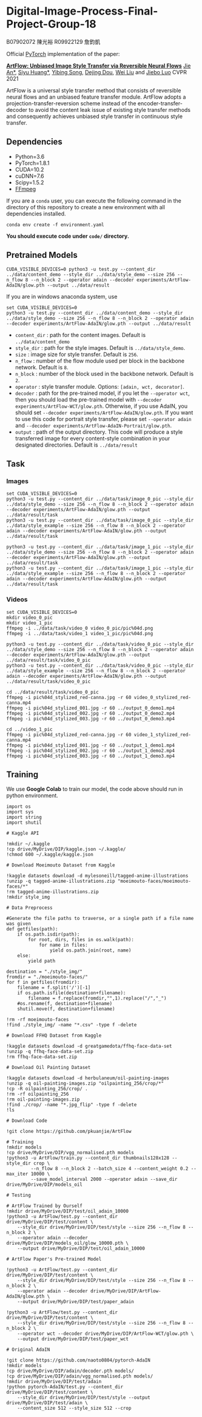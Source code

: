 # Digital-Image-Process-Final-Project-Group-18

B07902072 陳光裕
R09922129 詹鈞凱

Official [PyTorch](https://pytorch.org/) implementation of the paper:

**[ArtFlow: Unbiased Image Style Transfer via Reversible Neural Flows](https://arxiv.org/abs/2103.16877)**
[Jie An*](https://www.cs.rochester.edu/u/jan6/), [Siyu Huang*](https://siyuhuang.github.io/), [Yibing Song](https://ybsong00.github.io/), [Dejing Dou](https://ix.cs.uoregon.edu/~dou/), [Wei Liu](https://sse.cuhk.edu.cn/en/faculty/liuwei) and [Jiebo Luo](https://www.cs.rochester.edu/u/jluo/)
CVPR 2021

ArtFlow is a universal style transfer method that consists of reversible neural flows and an unbiased feature transfer module. ArtFlow adopts a projection-transfer-reversion scheme instead of the encoder-transfer-decoder to avoid the content leak issue of existing style transfer methods and consequently achieves unbiased style transfer in continuous style transfer.

## Dependencies

* Python=3.6
* PyTorch=1.8.1
* CUDA=10.2
* cuDNN=7.6
* Scipy=1.5.2
* [FFmpeg](https://ffmpeg.org/download.html)

If you are a `conda` user, you can execute the following command in the directory of this repository to create a new environment with all dependencies installed.
```
conda env create -f environment.yaml
```

**You should execute code under `code/` directory.**

## Pretrained Models

```
CUDA_VISIBLE_DEVICES=0 python3 -u test.py --content_dir ../data/content_demo --style_dir ../data/style_demo --size 256 --n_flow 8 --n_block 2 --operator adain --decoder experiments/ArtFlow-AdaIN/glow.pth --output ../data/result
```

If you are in windows anaconda system, use
```
set CUDA_VISIBLE_DEVICES=0
python3 -u test.py --content_dir ../data/content_demo --style_dir ../data/style_demo --size 256 --n_flow 8 --n_block 2 --operator adain --decoder experiments/ArtFlow-AdaIN/glow.pth --output ../data/result
```
* `content_dir` : path for the content images. Default is `../data/content_demo`
* `style_dir` : path for the style images. Default is `../data/style_demo`.
* `size` : image size for style transfer. Default is `256`.
* `n_flow` : number of the flow module used per block in the backbone network. Default is `8`.
* `n_block` : number of the block used in the backbone network. Default is `2`.
* `operator` : style transfer module. Options: `[adain, wct, decorator]`.
* `decoder` : path for the pre-trained model, if you let the `--operator wct`, then you should load the pre-trained model with `--decoder experiments/ArtFlow-WCT/glow.pth`. Otherwise, if you use AdaIN, you should set `--decoder experiments/ArtFlow-AdaIN/glow.pth`. If you want to use this code for portrait style transfer, please set `--operator adain` and `--decoder experiments/ArtFlow-AdaIN-Portrait/glow.pth`.
* `output` : path of the output directory. This code will produce a style transferred image for every content-style combination in your designated directories. Default is `../data/result`

## Task

### Images

```
set CUDA_VISIBLE_DEVICES=0
python3 -u test.py --content_dir ../data/task/image_0_pic --style_dir ../data/style_demo --size 256 --n_flow 8 --n_block 2 --operator adain --decoder experiments/ArtFlow-AdaIN/glow.pth --output ../data/result/task
python3 -u test.py --content_dir ../data/task/image_0_pic --style_dir ../data/style_example --size 256 --n_flow 8 --n_block 2 --operator adain --decoder experiments/ArtFlow-AdaIN/glow.pth --output ../data/result/task

python3 -u test.py --content_dir ../data/task/image_1_pic --style_dir ../data/style_demo --size 256 --n_flow 8 --n_block 2 --operator adain --decoder experiments/ArtFlow-AdaIN/glow.pth --output ../data/result/task
python3 -u test.py --content_dir ../data/task/image_1_pic --style_dir ../data/style_example --size 256 --n_flow 8 --n_block 2 --operator adain --decoder experiments/ArtFlow-AdaIN/glow.pth --output ../data/result/task
```

### Videos

```
set CUDA_VISIBLE_DEVICES=0
mkdir video_0_pic
mkdir video_1_pic
ffmpeg -i ../data/task/video_0 video_0_pic/pic%04d.png
ffmpeg -i ../data/task/video_1 video_1_pic/pic%04d.png

python3 -u test.py --content_dir ../data/task/video_0_pic --style_dir ../data/style_demo --size 256 --n_flow 8 --n_block 2 --operator adain --decoder experiments/ArtFlow-AdaIN/glow.pth --output ../data/result/task/video_0_pic
python3 -u test.py --content_dir ../data/task/video_0_pic --style_dir ../data/style_example --size 256 --n_flow 8 --n_block 2 --operator adain --decoder experiments/ArtFlow-AdaIN/glow.pth --output ../data/result/task/video_0_pic

cd ../data/result/task/video_0_pic
ffmpeg -i pic%04d_stylized_red-canna.jpg -r 60 video_0_stylized_red-canna.mp4
ffmpeg -i pic%04d_stylized_001.jpg -r 60 ../output_0_demo1.mp4
ffmpeg -i pic%04d_stylized_002.jpg -r 60 ../output_0_demo2.mp4
ffmpeg -i pic%04d_stylized_003.jpg -r 60 ../output_0_demo3.mp4

cd ../video_1_pic
ffmpeg -i pic%04d_stylized_red-canna.jpg -r 60 video_1_stylized_red-canna.mp4
ffmpeg -i pic%04d_stylized_001.jpg -r 60 ../output_1_demo1.mp4
ffmpeg -i pic%04d_stylized_002.jpg -r 60 ../output_1_demo2.mp4
ffmpeg -i pic%04d_stylized_003.jpg -r 60 ../output_1_demo3.mp4
```

## Training

We use **Google Colab** to train our model, the code above should run in python environment.

```
import os
import sys
import string
import shutil

# Kaggle API

!mkdir ~/.kaggle
!cp drive/MyDrive/DIP/kaggle.json ~/.kaggle/
!chmod 600 ~/.kaggle/kaggle.json

# Download Moeimouto Dataset from Kaggle

!kaggle datasets download -d mylesoneill/tagged-anime-illustrations
!unzip -q tagged-anime-illustrations.zip "moeimouto-faces/moeimouto-faces/*"
!rm tagged-anime-illustrations.zip
!mkdir style_img

# Data Preprocess

#Generate the file paths to traverse, or a single path if a file name was given
def getfiles(path):
    if os.path.isdir(path):
        for root, dirs, files in os.walk(path):
            for name in files:
                yield os.path.join(root, name)
    else:
        yield path

destination = "./style_img/"
fromdir = "./moeimouto-faces/"
for f in getfiles(fromdir):
    filename = f.split('/')[-1]
    if os.path.isfile(destination+filename):
        filename = f.replace(fromdir,"",1).replace("/","_")
    #os.rename(f, destination+filename)
    shutil.move(f, destination+filename)

!rm -rf moeimouto-faces
!find ./style_img/ -name "*.csv" -type f -delete

# Download FFHQ Dataset from Kaggle

!kaggle datasets download -d greatgamedota/ffhq-face-data-set
!unzip -q ffhq-face-data-set.zip
!rm ffhq-face-data-set.zip

# Download Oil Painting Dataset

!kaggle datasets download -d herbulaneum/oil-painting-images
!unzip -q oil-painting-images.zip "oilpainting_256/crop/*"
!cp -R oilpainting_256/crop/ .
!rm -rf oilpainting_256
!rm oil-painting-images.zip
!find ./crop/ -name "*.jpg_flip" -type f -delete
!ls

# Download Code

!git clone https://github.com/pkuanjie/ArtFlow

# Training 
!mkdir models
!cp drive/MyDrive/DIP/vgg_normalised.pth models
!python3 -u ArtFlow/train.py --content_dir thumbnails128x128 --style_dir crop \
         --n_flow 8 --n_block 2 --batch_size 4 --content_weight 0.2 --max_iter 10000 \
         --save_model_interval 2000 --operator adain --save_dir drive/MyDrive/DIP/models_oil  

# Testing

# ArtFlow Trained by Ourself
!mkdir drive/MyDrive/DIP/test/oil_adain_10000
!python3 -u ArtFlow/test.py --content_dir drive/MyDrive/DIP/test/content \
    --style_dir drive/MyDrive/DIP/test/style --size 256 --n_flow 8 --n_block 2 \
    --operator adain --decoder drive/MyDrive/DIP/models_oil/glow_10000.pth \
    --output drive/MyDrive/DIP/test/oil_adain_10000

# ArtFlow Paper's Pre-trained Model

!python3 -u ArtFlow/test.py --content_dir drive/MyDrive/DIP/test/content \
    --style_dir drive/MyDrive/DIP/test/style --size 256 --n_flow 8 --n_block 2 \
    --operator adain --decoder drive/MyDrive/DIP/ArtFlow-AdaIN/glow.pth \
    --output drive/MyDrive/DIP/test/paper_adain

!python3 -u ArtFlow/test.py --content_dir drive/MyDrive/DIP/test/content \
    --style_dir drive/MyDrive/DIP/test/style --size 256 --n_flow 8 --n_block 2 \
    --operator wct --decoder drive/MyDrive/DIP/ArtFlow-WCT/glow.pth \
    --output drive/MyDrive/DIP/test/paper_wct

# Original AdaIN

!git clone https://github.com/naoto0804/pytorch-AdaIN
!mkdir models
!cp drive/MyDrive/DIP/adain/decoder.pth models/
!cp drive/MyDrive/DIP/adain/vgg_normalised.pth models/
!mkdir drive/MyDrive/DIP/test/adain
!python pytorch-AdaIN/test.py --content_dir drive/MyDrive/DIP/test/content \
    --style_dir drive/MyDrive/DIP/test/style --output drive/MyDrive/DIP/test/adain \
    --content_size 512 --style_size 512 --crop
```
